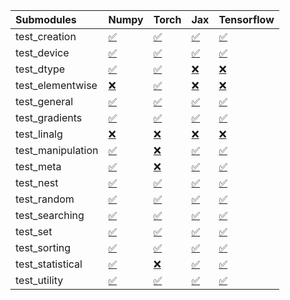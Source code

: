 | Submodules        | Numpy                                                                                                                           | Torch                                                                                                                           | Jax                                                                                                                             | Tensorflow                                                                                                                      |
|:------------------|:--------------------------------------------------------------------------------------------------------------------------------|:--------------------------------------------------------------------------------------------------------------------------------|:--------------------------------------------------------------------------------------------------------------------------------|:--------------------------------------------------------------------------------------------------------------------------------|
| test_creation     | <a href="https://github.com/unifyai/ivy/runs/7912420780?check_suite_focus=true" rel="noopener noreferrer" target="_blank">✅</a> | <a href="https://github.com/unifyai/ivy/runs/7912421926?check_suite_focus=true" rel="noopener noreferrer" target="_blank">✅</a> | <a href="https://github.com/unifyai/ivy/runs/7912423125?check_suite_focus=true" rel="noopener noreferrer" target="_blank">✅</a> | <a href="https://github.com/unifyai/ivy/runs/7912424402?check_suite_focus=true" rel="noopener noreferrer" target="_blank">✅</a> |
| test_device       | <a href="https://github.com/unifyai/ivy/runs/7912420836?check_suite_focus=true" rel="noopener noreferrer" target="_blank">✅</a> | <a href="https://github.com/unifyai/ivy/runs/7912422060?check_suite_focus=true" rel="noopener noreferrer" target="_blank">✅</a> | <a href="https://github.com/unifyai/ivy/runs/7912423198?check_suite_focus=true" rel="noopener noreferrer" target="_blank">✅</a> | <a href="https://github.com/unifyai/ivy/runs/7912424461?check_suite_focus=true" rel="noopener noreferrer" target="_blank">✅</a> |
| test_dtype        | <a href="https://github.com/unifyai/ivy/runs/7912420885?check_suite_focus=true" rel="noopener noreferrer" target="_blank">✅</a> | <a href="https://github.com/unifyai/ivy/runs/7912422124?check_suite_focus=true" rel="noopener noreferrer" target="_blank">✅</a> | <a href="https://github.com/unifyai/ivy/runs/7912423292?check_suite_focus=true" rel="noopener noreferrer" target="_blank">❌</a> | <a href="https://github.com/unifyai/ivy/runs/7912424547?check_suite_focus=true" rel="noopener noreferrer" target="_blank">❌</a> |
| test_elementwise  | <a href="https://github.com/unifyai/ivy/runs/7912420940?check_suite_focus=true" rel="noopener noreferrer" target="_blank">❌</a> | <a href="https://github.com/unifyai/ivy/runs/7912422215?check_suite_focus=true" rel="noopener noreferrer" target="_blank">✅</a> | <a href="https://github.com/unifyai/ivy/runs/7912423364?check_suite_focus=true" rel="noopener noreferrer" target="_blank">❌</a> | <a href="https://github.com/unifyai/ivy/runs/7912424597?check_suite_focus=true" rel="noopener noreferrer" target="_blank">❌</a> |
| test_general      | <a href="https://github.com/unifyai/ivy/runs/7912421012?check_suite_focus=true" rel="noopener noreferrer" target="_blank">✅</a> | <a href="https://github.com/unifyai/ivy/runs/7912422296?check_suite_focus=true" rel="noopener noreferrer" target="_blank">✅</a> | <a href="https://github.com/unifyai/ivy/runs/7912423422?check_suite_focus=true" rel="noopener noreferrer" target="_blank">✅</a> | <a href="https://github.com/unifyai/ivy/runs/7912424654?check_suite_focus=true" rel="noopener noreferrer" target="_blank">✅</a> |
| test_gradients    | <a href="https://github.com/unifyai/ivy/runs/7912421083?check_suite_focus=true" rel="noopener noreferrer" target="_blank">✅</a> | <a href="https://github.com/unifyai/ivy/runs/7912422348?check_suite_focus=true" rel="noopener noreferrer" target="_blank">✅</a> | <a href="https://github.com/unifyai/ivy/runs/7912423490?check_suite_focus=true" rel="noopener noreferrer" target="_blank">✅</a> | <a href="https://github.com/unifyai/ivy/runs/7912424716?check_suite_focus=true" rel="noopener noreferrer" target="_blank">✅</a> |
| test_linalg       | <a href="https://github.com/unifyai/ivy/runs/7912421147?check_suite_focus=true" rel="noopener noreferrer" target="_blank">❌</a> | <a href="https://github.com/unifyai/ivy/runs/7912422417?check_suite_focus=true" rel="noopener noreferrer" target="_blank">❌</a> | <a href="https://github.com/unifyai/ivy/runs/7912423552?check_suite_focus=true" rel="noopener noreferrer" target="_blank">❌</a> | <a href="https://github.com/unifyai/ivy/runs/7912424766?check_suite_focus=true" rel="noopener noreferrer" target="_blank">❌</a> |
| test_manipulation | <a href="https://github.com/unifyai/ivy/runs/7912421210?check_suite_focus=true" rel="noopener noreferrer" target="_blank">✅</a> | <a href="https://github.com/unifyai/ivy/runs/7912422487?check_suite_focus=true" rel="noopener noreferrer" target="_blank">❌</a> | <a href="https://github.com/unifyai/ivy/runs/7912423618?check_suite_focus=true" rel="noopener noreferrer" target="_blank">✅</a> | <a href="https://github.com/unifyai/ivy/runs/7912424818?check_suite_focus=true" rel="noopener noreferrer" target="_blank">✅</a> |
| test_meta         | <a href="https://github.com/unifyai/ivy/runs/7912421285?check_suite_focus=true" rel="noopener noreferrer" target="_blank">✅</a> | <a href="https://github.com/unifyai/ivy/runs/7912422548?check_suite_focus=true" rel="noopener noreferrer" target="_blank">❌</a> | <a href="https://github.com/unifyai/ivy/runs/7912423686?check_suite_focus=true" rel="noopener noreferrer" target="_blank">✅</a> | <a href="https://github.com/unifyai/ivy/runs/7912424876?check_suite_focus=true" rel="noopener noreferrer" target="_blank">✅</a> |
| test_nest         | <a href="https://github.com/unifyai/ivy/runs/7912421352?check_suite_focus=true" rel="noopener noreferrer" target="_blank">✅</a> | <a href="https://github.com/unifyai/ivy/runs/7912422611?check_suite_focus=true" rel="noopener noreferrer" target="_blank">✅</a> | <a href="https://github.com/unifyai/ivy/runs/7912423755?check_suite_focus=true" rel="noopener noreferrer" target="_blank">✅</a> | <a href="https://github.com/unifyai/ivy/runs/7912424924?check_suite_focus=true" rel="noopener noreferrer" target="_blank">✅</a> |
| test_random       | <a href="https://github.com/unifyai/ivy/runs/7912421394?check_suite_focus=true" rel="noopener noreferrer" target="_blank">✅</a> | <a href="https://github.com/unifyai/ivy/runs/7912422702?check_suite_focus=true" rel="noopener noreferrer" target="_blank">✅</a> | <a href="https://github.com/unifyai/ivy/runs/7912423835?check_suite_focus=true" rel="noopener noreferrer" target="_blank">✅</a> | <a href="https://github.com/unifyai/ivy/runs/7912424980?check_suite_focus=true" rel="noopener noreferrer" target="_blank">✅</a> |
| test_searching    | <a href="https://github.com/unifyai/ivy/runs/7912421480?check_suite_focus=true" rel="noopener noreferrer" target="_blank">✅</a> | <a href="https://github.com/unifyai/ivy/runs/7912422777?check_suite_focus=true" rel="noopener noreferrer" target="_blank">✅</a> | <a href="https://github.com/unifyai/ivy/runs/7912423904?check_suite_focus=true" rel="noopener noreferrer" target="_blank">✅</a> | <a href="https://github.com/unifyai/ivy/runs/7912425040?check_suite_focus=true" rel="noopener noreferrer" target="_blank">✅</a> |
| test_set          | <a href="https://github.com/unifyai/ivy/runs/7912421580?check_suite_focus=true" rel="noopener noreferrer" target="_blank">✅</a> | <a href="https://github.com/unifyai/ivy/runs/7912422839?check_suite_focus=true" rel="noopener noreferrer" target="_blank">✅</a> | <a href="https://github.com/unifyai/ivy/runs/7912424002?check_suite_focus=true" rel="noopener noreferrer" target="_blank">✅</a> | <a href="https://github.com/unifyai/ivy/runs/7912425092?check_suite_focus=true" rel="noopener noreferrer" target="_blank">✅</a> |
| test_sorting      | <a href="https://github.com/unifyai/ivy/runs/7912421643?check_suite_focus=true" rel="noopener noreferrer" target="_blank">✅</a> | <a href="https://github.com/unifyai/ivy/runs/7912422914?check_suite_focus=true" rel="noopener noreferrer" target="_blank">✅</a> | <a href="https://github.com/unifyai/ivy/runs/7912424082?check_suite_focus=true" rel="noopener noreferrer" target="_blank">✅</a> | <a href="https://github.com/unifyai/ivy/runs/7912425137?check_suite_focus=true" rel="noopener noreferrer" target="_blank">✅</a> |
| test_statistical  | <a href="https://github.com/unifyai/ivy/runs/7912421712?check_suite_focus=true" rel="noopener noreferrer" target="_blank">✅</a> | <a href="https://github.com/unifyai/ivy/runs/7912422988?check_suite_focus=true" rel="noopener noreferrer" target="_blank">❌</a> | <a href="https://github.com/unifyai/ivy/runs/7912424231?check_suite_focus=true" rel="noopener noreferrer" target="_blank">✅</a> | <a href="https://github.com/unifyai/ivy/runs/7912425190?check_suite_focus=true" rel="noopener noreferrer" target="_blank">✅</a> |
| test_utility      | <a href="https://github.com/unifyai/ivy/runs/7912421804?check_suite_focus=true" rel="noopener noreferrer" target="_blank">✅</a> | <a href="https://github.com/unifyai/ivy/runs/7912423050?check_suite_focus=true" rel="noopener noreferrer" target="_blank">✅</a> | <a href="https://github.com/unifyai/ivy/runs/7912424318?check_suite_focus=true" rel="noopener noreferrer" target="_blank">✅</a> | <a href="https://github.com/unifyai/ivy/runs/7912425237?check_suite_focus=true" rel="noopener noreferrer" target="_blank">✅</a> |